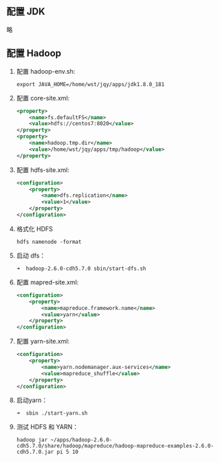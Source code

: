 ## 配置 JDK

略

## 配置 Hadoop

1. 配置 hadoop-env.sh:

    ```
    export JAVA_HOME=/home/wst/jqy/apps/jdk1.8.0_181
    ```

2. 配置 core-site.xml:

    ```xml
    <property>
        <name>fs.defaultFS</name>
        <value>hdfs://centos7:8020</value>
    </property>
    <property>
        <name>hadoop.tmp.dir</name>
        <value>/home/wst/jqy/apps/tmp/hadoop</value>
    </property>
    ```

3. 配置 hdfs-site.xml:

    ```xml
    <configuration>
        <property>
            <name>dfs.replication</name>
            <value>1</value>
        </property>
    </configuration>
    ```

4. 格式化 HDFS

    ```
    hdfs namenode -format
    ```

5. 启动 dfs：

    ```
    ➜  hadoop-2.6.0-cdh5.7.0 sbin/start-dfs.sh 
    ```

6. 配置 mapred-site.xml:

    ```xml
    <configuration>
        <property>
            <name>mapreduce.framework.name</name>
            <value>yarn</value>
        </property>
    </configuration>
    ```

7. 配置 yarn-site.xml:

    ```xml
    <configuration>
        <property>
            <name>yarn.nodemanager.aux-services</name>
            <value>mapreduce_shuffle</value>
        </property>
    </configuration>
    ```

8. 启动yarn：

    ```
    ➜  sbin ./start-yarn.sh
    ```

9. 测试 HDFS 和 YARN：

    ```
    hadoop jar ~/apps/hadoop-2.6.0-cdh5.7.0/share/hadoop/mapreduce/hadoop-mapreduce-examples-2.6.0-cdh5.7.0.jar pi 5 10
    ```